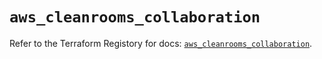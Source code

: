 # `aws_cleanrooms_collaboration`

Refer to the Terraform Registory for docs: [`aws_cleanrooms_collaboration`](https://registry.terraform.io/providers/hashicorp/aws/5.29.0/docs/resources/cleanrooms_collaboration).
